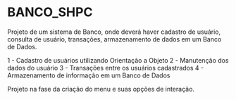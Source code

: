 # BANCO_SHPC

Projeto de um sistema de Banco, onde deverá haver cadastro de usuário, consulta de usuário, transações, armazenamento de dados em um Banco de Dados.

1 - Cadastro de usuários utilizando Orientação a Objeto
2 - Manutenção dos dados do usuário
3 - Transações entre os usuários cadastrados
4 - Armazenamento de informação em um Banco de Dados

Projeto na fase da criação do menu e suas opções de interação.
